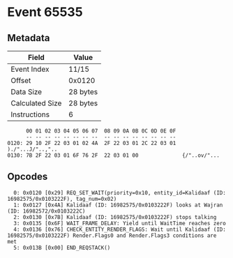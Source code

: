 # Event 65535

## Metadata

| Field           | Value    |
|-----------------|----------|
| Event Index     | 11/15    |
| Offset          | 0x0120   |
| Data Size       | 28 bytes |
| Calculated Size | 28 bytes |
| Instructions    | 6        |

```
      00 01 02 03 04 05 06 07  08 09 0A 0B 0C 0D 0E 0F
      -- -- -- -- -- -- -- --  -- -- -- -- -- -- -- --
0120: 29 10 2F 22 03 01 02 4A  2F 22 03 01 2C 22 03 01  )./"...J/"..,"..
0130: 7B 2F 22 03 01 6F 76 2F  22 03 01 00              {/"..ov/"...    
```

## Opcodes

```
  0: 0x0120 [0x29] REQ_SET_WAIT(priority=0x10, entity_id=Kalidaaf (ID: 16982575/0x0103222F), tag_num=0x02)
  1: 0x0127 [0x4A] Kalidaaf (ID: 16982575/0x0103222F) looks at Wajran (ID: 16982572/0x0103222C)
  2: 0x0130 [0x7B] Kalidaaf (ID: 16982575/0x0103222F) stops talking
  3: 0x0135 [0x6F] WAIT_FRAME_DELAY: Yield until WaitTime reaches zero
  4: 0x0136 [0x76] CHECK_ENTITY_RENDER_FLAGS: Wait until Kalidaaf (ID: 16982575/0x0103222F) Render.Flags0 and Render.Flags3 conditions are met
  5: 0x013B [0x00] END_REQSTACK()
```

